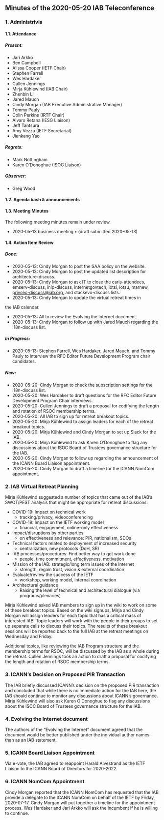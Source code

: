 
Minutes of the 2020-05-20 IAB Teleconference
--------------------------------------------


### 1. Administrivia


#### 1.1. Attendance


##### Present:


* Jari Arkko
* Ben Campbell
* Alissa Cooper (IETF Chair)
* Stephen Farrell
* Wes Hardaker
* Cullen Jennings
* Mirja Kühlewind (IAB Chair)
* Zhenbin Li
* Jared Mauch
* Cindy Morgan (IAB Executive Administrative Manager)
* Tommy Pauly
* Colin Perkins (IRTF Chair)
* Alvaro Retana (IESG Liaison)
* Jeff Tantsura
* Amy Vezza (IETF Secretariat)
* Jiankang Yao


##### Regrets:


* Mark Nottingham
* Karen O’Donoghue (ISOC Liaison)


##### Observer:


* Greg Wood


#### 1.2. Agenda bash & announcements


#### 1.3. Meeting Minutes


The following meeting minutes remain under review.


* 2020-05-13 business meeting • (draft submitted 2020-05-13)


#### 1.4. Action Item Review


##### Done:


* 2020-05-13: Cindy Morgan to post the SAA policy on the website.
* 2020-05-13: Cindy Morgan to post the updated list description for architecture-discuss.
* 2020-05-13: Cindy Morgan to ask IT to close the caris-attendees, emserv-discuss, inip-discuss, internetgovtech, iotsi, iotsu, marnew, privsec-discuss@iab.org, and stackevo-discuss lists.
* 2020-05-13: Cindy Morgan to update the virtual retreat times in  

the IAB calendar.
* 2020-05-13: All to review the Evolving the Internet document.
* 2020-05-13: Cindy Morgan to follow up with Jared Mauch regarding the i18n-discuss list.


##### In Progress:


* 2020-05-13: Stephen Farrell, Wes Hardaker, Jared Mauch, and Tommy Pauly to interview the RFC Editor Future Development Program chair candidates.


##### New:


* 2020-05-20: Cindy Morgan to check the subscription settings for the i18n-discuss list.
* 2020-05-20: Wes Hardaker to draft questions for the RFC Editor Future Development Program Chair interviews.
* 2020-05-20: Cullen Jennings to draft a proposal for codifying the length and rotation of RSOC membership terms.
* 2020-05-20: All IAB to sign up for retreat breakout topics.
* 2020-05-20: Mirja Kühlewind to assign leaders for each of the retreat breakout topics.
* 2020-05-20: Mirja Kühlewind and Cindy Morgan to set up Slack for the IAB.
* 2020-05-20: Mirja Kühlewind to ask Karen O’Donoghue to flag any discussions about the ISOC Board of Trustees governance structure for the IAB.
* 2020-05-20: Cindy Morgan to follow up regarding the announcement of the ICANN Board Liaison appointment.
* 2020-05-20: Cindy Morgan to draft a timeline for the ICANN NomCom appointment.


### 2. IAB Virtual Retreat Planning


Mirja Kühlewind suggested a number of topics that came out of the IAB’s SWOT/PEST analysis that might be appropriate for retreat discussions:


* COVID-19: Impact on technical work
	+ tracking/privacy, videoconferencing
* COVID-19: Impact on the IETF working model
	+ financial, engagement, online-only effectiveness
* Impact/disruptions by other parties
	+ on effectiveness and relevance: PIR, nationalism, SDOs
* Technical factors related to deployment of increased security
	+ centralization, new protocols (DoH, SR)
* IAB processes/procedures: Find better way to get work done
	+ people, time commitment, effectiveness, motivation
* Mission of the IAB: strategic/long term issues of the Internet
	+ strength, regain trust, vision & external coordination
* Evaluate/review the success of the IETF
	+ workshop, working model, internal coordination
* Architectural guidance
	+ Raising the level of technical and architectural dialogue (via programs/plenaries)


Mirja Kühlewind asked IAB members to sign up in the wiki to work on some of these breakout topics. Based on the wiki signups, Mirja and Cindy Morgan will assign leaders for each topic that has a critical mass of interested IAB. Topic leaders will work with the people in their groups to set up separate calls to discuss their topics. The results of these breakout sessions will be reported back to the full IAB at the retreat meetings on Wednesday and Friday.


Additional topics, like reviewing the IAB Program structure and the membership terms for RSOC, will be discussed by the IAB as a whole during the retreat. Cullen Jennings took an action to draft a proposal for codifying the length and rotation of RSOC membership terms.


### 3. ICANN’s Decision on Proposed PIR Transaction


The IAB briefly discussed ICANN’s decision on the proposed PIR transaction and concluded that while there is no immediate action for the IAB here, the IAB should continue to monitor any discussions about ICANN’s governance. Mirja Kühlewind will also ask Karen O’Donoghue to flag any discussions about the ISOC Board of Trustees governance structure for the IAB.


### 4. Evolving the Internet document


The authors of the “Evolving the Internet” document agreed that the document would be better published under the individual author names than as an IAB statement.


### 5. ICANN Board Liaison Appointment


Via e-vote, the IAB agreed to reappoint Harald Alvestrand as the IETF Liaison to the ICANN Board of Directors for 2020-2022.


### 6. ICANN NomCom Appointment


Cindy Morgan reported that the ICANN NomCom has requested that the IAB provide a delegate to the ICANN NomCom on behalf of the IETF by Friday, 2020-07-17. Cindy Morgan will put together a timeline for the appointment process. Wes Hardaker and Jari Arkko will ask the incumbent if he is willing to continue.



